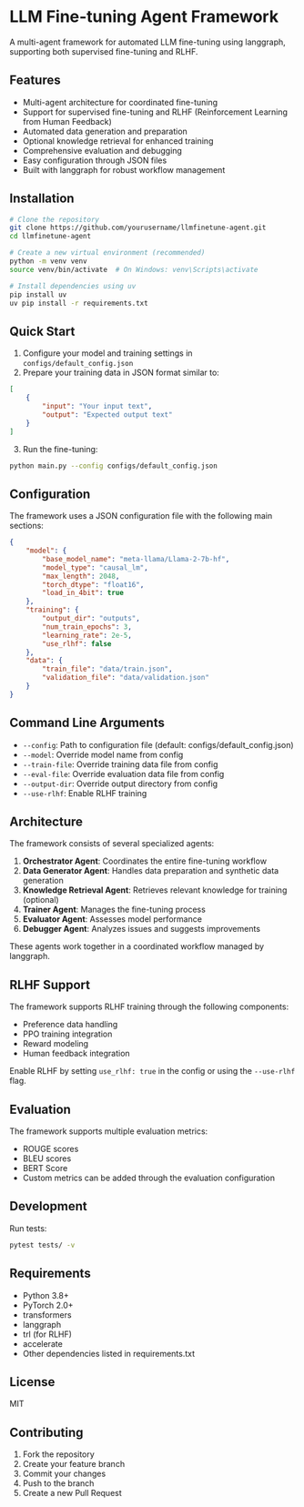 # LLM Fine-tuning Agent Framework

A multi-agent framework for automated LLM fine-tuning using langgraph, supporting both supervised fine-tuning and RLHF.

## Features

- Multi-agent architecture for coordinated fine-tuning
- Support for supervised fine-tuning and RLHF (Reinforcement Learning from Human Feedback)
- Automated data generation and preparation
- Optional knowledge retrieval for enhanced training
- Comprehensive evaluation and debugging
- Easy configuration through JSON files
- Built with langgraph for robust workflow management

## Installation

```bash
# Clone the repository
git clone https://github.com/yourusername/llmfinetune-agent.git
cd llmfinetune-agent

# Create a new virtual environment (recommended)
python -m venv venv
source venv/bin/activate  # On Windows: venv\Scripts\activate

# Install dependencies using uv
pip install uv
uv pip install -r requirements.txt
```

## Quick Start

1. Configure your model and training settings in `configs/default_config.json`
2. Prepare your training data in JSON format similar to:
```json
[
    {
        "input": "Your input text",
        "output": "Expected output text"
    }
]
```
3. Run the fine-tuning:
```bash
python main.py --config configs/default_config.json
```

## Configuration

The framework uses a JSON configuration file with the following main sections:

```json
{
    "model": {
        "base_model_name": "meta-llama/Llama-2-7b-hf",
        "model_type": "causal_lm",
        "max_length": 2048,
        "torch_dtype": "float16",
        "load_in_4bit": true
    },
    "training": {
        "output_dir": "outputs",
        "num_train_epochs": 3,
        "learning_rate": 2e-5,
        "use_rlhf": false
    },
    "data": {
        "train_file": "data/train.json",
        "validation_file": "data/validation.json"
    }
}
```

## Command Line Arguments

- `--config`: Path to configuration file (default: configs/default_config.json)
- `--model`: Override model name from config
- `--train-file`: Override training data file from config
- `--eval-file`: Override evaluation data file from config
- `--output-dir`: Override output directory from config
- `--use-rlhf`: Enable RLHF training

## Architecture

The framework consists of several specialized agents:

1. **Orchestrator Agent**: Coordinates the entire fine-tuning workflow
2. **Data Generator Agent**: Handles data preparation and synthetic data generation
3. **Knowledge Retrieval Agent**: Retrieves relevant knowledge for training (optional)
4. **Trainer Agent**: Manages the fine-tuning process
5. **Evaluator Agent**: Assesses model performance
6. **Debugger Agent**: Analyzes issues and suggests improvements

These agents work together in a coordinated workflow managed by langgraph.

## RLHF Support

The framework supports RLHF training through the following components:

- Preference data handling
- PPO training integration
- Reward modeling
- Human feedback integration

Enable RLHF by setting `use_rlhf: true` in the config or using the `--use-rlhf` flag.

## Evaluation

The framework supports multiple evaluation metrics:

- ROUGE scores
- BLEU scores
- BERT Score
- Custom metrics can be added through the evaluation configuration

## Development

Run tests:
```bash
pytest tests/ -v
```

## Requirements

- Python 3.8+
- PyTorch 2.0+
- transformers
- langgraph
- trl (for RLHF)
- accelerate
- Other dependencies listed in requirements.txt

## License

MIT

## Contributing

1. Fork the repository
2. Create your feature branch
3. Commit your changes
4. Push to the branch
5. Create a new Pull Request
